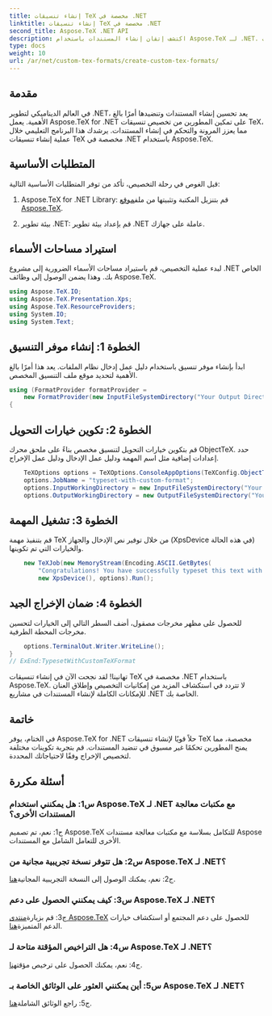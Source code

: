 ```yaml
---
title: إنشاء تنسيقات TeX مخصصة في .NET
linktitle: إنشاء تنسيقات TeX مخصصة في .NET
second_title: Aspose.TeX .NET API
description: اكتشف إتقان إنشاء المستندات باستخدام Aspose.TeX لـ .NET. قم بإنشاء تنسيقات TeX مخصصة دون عناء.
type: docs
weight: 10
url: /ar/net/custom-tex-formats/create-custom-tex-formats/
---
```

## مقدمة

في العالم الديناميكي لتطوير .NET، يعد تحسين إنشاء المستندات وتنضيدها أمرًا بالغ الأهمية. يعمل Aspose.TeX for .NET على تمكين المطورين من تخصيص تنسيقات TeX، مما يعزز المرونة والتحكم في إنشاء المستندات. يرشدك هذا البرنامج التعليمي خلال عملية إنشاء تنسيقات TeX مخصصة في .NET باستخدام Aspose.TeX.

## المتطلبات الأساسية

قبل الغوص في رحلة التخصيص، تأكد من توفر المتطلبات الأساسية التالية:

1.  Aspose.TeX for .NET Library: قم بتنزيل المكتبة وتثبيتها من ملف[موقع Aspose.TeX](https://releases.aspose.com/tex/net/).

2. بيئة تطوير .NET: قم بإعداد بيئة تطوير .NET عاملة على جهازك.

## استيراد مساحات الأسماء

لبدء عملية التخصيص، قم باستيراد مساحات الأسماء الضرورية إلى مشروع .NET الخاص بك. وهذا يضمن الوصول إلى وظائف Aspose.TeX.

```csharp
using Aspose.TeX.IO;
using Aspose.TeX.Presentation.Xps;
using Aspose.TeX.ResourceProviders;
using System.IO;
using System.Text;
```

## الخطوة 1: إنشاء موفر التنسيق

ابدأ بإنشاء موفر تنسيق باستخدام دليل عمل إدخال نظام الملفات. يعد هذا أمرًا بالغ الأهمية لتحديد موقع ملف التنسيق المخصص.

```csharp
using (FormatProvider formatProvider =
    new FormatProvider(new InputFileSystemDirectory("Your Output Directory"), "customtex"))
{
```

## الخطوة 2: تكوين خيارات التحويل

قم بتكوين خيارات التحويل لتنسيق مخصص بناءً على ملحق محرك ObjectTeX. حدد إعدادات إضافية مثل اسم المهمة ودليل عمل الإدخال ودليل عمل الإخراج.

```csharp
    TeXOptions options = TeXOptions.ConsoleAppOptions(TeXConfig.ObjectTeX(formatProvider));
    options.JobName = "typeset-with-custom-format";
    options.InputWorkingDirectory = new InputFileSystemDirectory("Your Input Directory");
    options.OutputWorkingDirectory = new OutputFileSystemDirectory("Your Output Directory");
```

## الخطوة 3: تشغيل المهمة

قم بتنفيذ مهمة TeX من خلال توفير نص الإدخال والجهاز (XpsDevice في هذه الحالة) والخيارات التي تم تكوينها.

```csharp
    new TeXJob(new MemoryStream(Encoding.ASCII.GetBytes(
        "Congratulations! You have successfully typeset this text with your own TeX format!\\end")),
        new XpsDevice(), options).Run();
```

## الخطوة 4: ضمان الإخراج الجيد

للحصول على مظهر مخرجات مصقول، أضف السطر التالي إلى الخيارات لتحسين مخرجات المحطة الطرفية.

```csharp
    options.TerminalOut.Writer.WriteLine();
}
// ExEnd:TypesetWithCustomTeXFormat
```

تهانينا! لقد نجحت الآن في إنشاء تنسيقات TeX مخصصة في .NET باستخدام Aspose.TeX. لا تتردد في استكشاف المزيد من إمكانيات التخصيص وإطلاق العنان للإمكانات الكاملة لإنشاء المستندات في مشاريع .NET الخاصة بك.

## خاتمة

في الختام، يوفر Aspose.TeX for .NET حلاً قويًا لإنشاء تنسيقات TeX مخصصة، مما يمنح المطورين تحكمًا غير مسبوق في تنضيد المستندات. قم بتجربة تكوينات مختلفة لتخصيص الإخراج وفقًا لاحتياجاتك المحددة.

## أسئلة مكررة

### س1: هل يمكنني استخدام Aspose.TeX لـ .NET مع مكتبات معالجة المستندات الأخرى؟

ج1: نعم، تم تصميم Aspose.TeX للتكامل بسلاسة مع مكتبات معالجة مستندات Aspose الأخرى للتعامل الشامل مع المستندات.

### س2: هل تتوفر نسخة تجريبية مجانية من Aspose.TeX لـ .NET؟

 ج2: نعم، يمكنك الوصول إلى النسخة التجريبية المجانية[هنا](https://releases.aspose.com/).

### س3: كيف يمكنني الحصول على دعم Aspose.TeX لـ .NET؟

 ج3: قم بزيارة[منتدى Aspose.TeX](https://forum.aspose.com/c/tex/47) للحصول على دعم المجتمع أو استكشاف خيارات الدعم المتميزة[هنا](https://purchase.aspose.com/buy).

### س4: هل التراخيص المؤقتة متاحة لـ Aspose.TeX لـ .NET؟

 ج4: نعم، يمكنك الحصول على ترخيص مؤقت[هنا](https://purchase.aspose.com/temporary-license/).

### س5: أين يمكنني العثور على الوثائق الخاصة بـ Aspose.TeX لـ .NET؟

 ج5: راجع الوثائق الشاملة[هنا](https://reference.aspose.com/tex/net/).